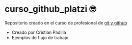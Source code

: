 # curso_github_platzi 🤓
Repositorio creado en el curso de profesional de [git y github](https://platzi.com/cursos/git-github/ "git y github")

* Creado por Cristian Padilla 
* Ejemplos de flujo de trabajo
